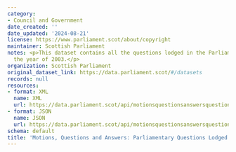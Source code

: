 ```yaml
---
category:
- Council and Government
date_created: ''
date_updated: '2024-08-21'
license: https://www.parliament.scot/about/copyright
maintainer: Scottish Parliament
notes: <p>This dataset contains all the questions lodged in the Parliament during
  the year of 2003.</p>
organization: Scottish Parliament
original_dataset_link: https://data.parliament.scot/#/datasets
records: null
resources:
- format: XML
  name: XML
  url: https://data.parliament.scot/api/motionsquestionsanswersquestions?year=2003
- format: JSON
  name: JSON
  url: https://data.parliament.scot/api/motionsquestionsanswersquestions?year=2003
schema: default
title: 'Motions, Questions and Answers: Parliamentary Questions Lodged (2003)'
---
```

